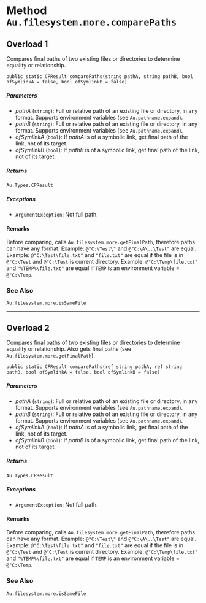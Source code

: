 # Method `Au.filesystem.more.comparePaths`

## Overload 1

Compares final paths of two existing files or directories to determine equality or relationship.

```
public static CPResult comparePaths(string pathA, string pathB, bool ofSymlinkA = false, bool ofSymlinkB = false)
```

##### Parameters

- *pathA*  (`string`):
    Full or relative path of an existing file or directory, in any format. Supports environment variables (see `Au.pathname.expand`).
- *pathB*  (`string`):
    Full or relative path of an existing file or directory, in any format. Supports environment variables (see `Au.pathname.expand`).
- *ofSymlinkA*  (`bool`):
    If *pathA* is of a symbolic link, get final path of the link, not of its target.
- *ofSymlinkB*  (`bool`):
    If *pathB* is of a symbolic link, get final path of the link, not of its target.

##### Returns

`Au.Types.CPResult`

##### Exceptions

- `ArgumentException`:
    Not full path.

#### Remarks

Before comparing, calls `Au.filesystem.more.getFinalPath`, therefore paths can have any format. Example: `@"C:\Test\"` and `@"C:\A\..\Test"` are equal. Example: `@"C:\Test\file.txt"` and `"file.txt"` are equal if the file is in `@"C:\Test` and `@"C:\Test` is current directory. Example: `@"C:\Temp\file.txt"` and `"%TEMP%\file.txt"` are equal if `TEMP` is an environment variable = `@"C:\Temp`.

### See Also

`Au.filesystem.more.isSameFile`

* * *

## Overload 2

Compares final paths of two existing files or directories to determine equality or relationship. Also gets final paths (see `Au.filesystem.more.getFinalPath`).

```
public static CPResult comparePaths(ref string pathA, ref string pathB, bool ofSymlinkA = false, bool ofSymlinkB = false)
```

##### Parameters

- *pathA*  (`string`):
    Full or relative path of an existing file or directory, in any format. Supports environment variables (see `Au.pathname.expand`).
- *pathB*  (`string`):
    Full or relative path of an existing file or directory, in any format. Supports environment variables (see `Au.pathname.expand`).
- *ofSymlinkA*  (`bool`):
    If *pathA* is of a symbolic link, get final path of the link, not of its target.
- *ofSymlinkB*  (`bool`):
    If *pathB* is of a symbolic link, get final path of the link, not of its target.

##### Returns

`Au.Types.CPResult`

##### Exceptions

- `ArgumentException`:
    Not full path.

#### Remarks

Before comparing, calls `Au.filesystem.more.getFinalPath`, therefore paths can have any format. Example: `@"C:\Test\"` and `@"C:\A\..\Test"` are equal. Example: `@"C:\Test\file.txt"` and `"file.txt"` are equal if the file is in `@"C:\Test` and `@"C:\Test` is current directory. Example: `@"C:\Temp\file.txt"` and `"%TEMP%\file.txt"` are equal if `TEMP` is an environment variable = `@"C:\Temp`.

### See Also

`Au.filesystem.more.isSameFile`